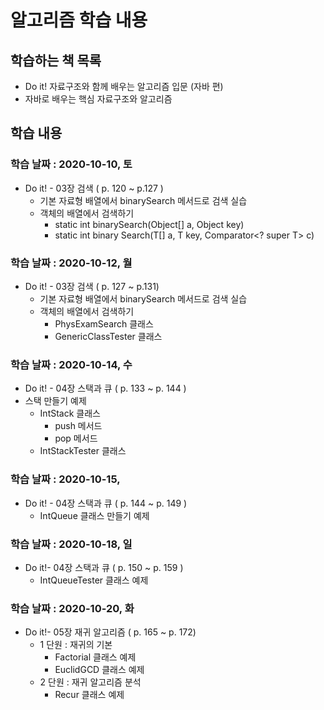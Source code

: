 # 알고리즘 학습 내용

## 학습하는 책 목록

- Do it! 자료구조와 함께 배우는 알고리즘 입문 (자바 편)
- 자바로 배우는 핵심 자료구조와 알고리즘


## 학습 내용

### 학습 날짜 : 2020-10-10, 토

- Do it! - 03장 검색 ( p. 120 ~ p.127 )
  - 기본 자료형 배열에서 binarySearch 메서드로 검색 실습
  - 객체의 배열에서 검색하기
  	- static int binarySearch(Object[] a, Object key)
  	- static <T> int binary Search(T[] a, T key, Comparator<? super T> c)
  	
### 학습 날짜 : 2020-10-12, 월

- Do it! - 03장 검색 ( p. 127 ~ p.131)
  - 기본 자료형 배열에서 binarySearch 메서드로 검색 실습
  - 객체의 배열에서 검색하기
  	- PhysExamSearch 클래스
  	- GenericClassTester 클래스
  	
### 학습 날짜 : 2020-10-14, 수
 
 - Do it! - 04장 스택과 큐 ( p. 133 ~ p. 144 )
  - 스택 만들기 예제
  	- IntStack 클래스 
  		- push 메서드
  		- pop 메서드
  	- IntStackTester 클래스
  	
### 학습 날짜 : 2020-10-15, 

 - Do it! - 04장 스택과 큐 ( p. 144 ~ p. 149 )
   - IntQueue 클래스 만들기 예제
 
### 학습 날짜 : 2020-10-18, 일

 - Do it!- 04장 스택과 큐 ( p. 150 ~ p. 159 )
 	- IntQueueTester 클래스 예제
 	
### 학습 날짜 : 2020-10-20, 화

 - Do it!- 05장 재귀 알고리즘 ( p. 165 ~ p. 172)
 	- 1 단원 : 재귀의 기본
	 	- Factorial 클래스 예제
	 	- EuclidGCD 클래스 예제
	- 2 단원 : 재귀 알고리즘 분석
		- Recur 클래스 예제
  


